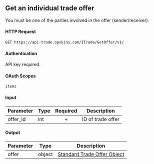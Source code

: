 ## Get an individual trade offer

You must be one of the parties involved in the offer (sender/receiver).

#### HTTP Request

`GET https://api-trade.opskins.com/ITrade/GetOffer/v1/`

#### Authentication

API key required.

#### OAuth Scopes
`items`

#### Input

Parameter | Type | Required   | Description
--------- | -----| :--------: | -----------
offer_id | int |  + | ID of trade offer

#### Output

Parameter | Type | Description
--------- | -----| -------- 
offer     | object    | [Standard Trade Offer Object](/ITrade.md#standard-trade-offer-object)